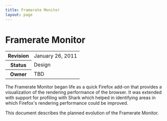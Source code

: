 ```yaml
---
title: Framerate Monitor
layout: page
---
```


# Framerate Monitor #

<table class="metadata">
    <tr><th>Revision</th><td>January 26, 2011</td></tr>
    <tr><th>Status</th><td>Design</td></tr>
    <tr><th>Owner</th><td>TBD</td></tr>
</table>

The Framerate Monitor began life as a quick Firefox add-on that provides a 
visualization of the rendering performance of the browser. It was extended
with support for profiling with Shark which helped in identifying 
areas in which Firefox's rendering performance could be improved.

This document describes the planned evolution of the Framerate Monitor.